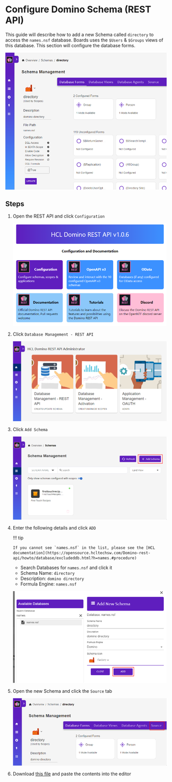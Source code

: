 # Configure Domino Schema (REST API)

This guide will describe how to add a new Schema called `directory` to access the `names.nsf` database. Boards uses the `$Users` & `$Groups` views of this database. This section will configure the database forms.

![schema outcome](./outcome.png)

## Steps

1.  Open the REST API and click `Configuration`

    ![Rest API homepage](../main.png)

1.  Click `Database Management - REST API`

    ![oauth](../admin.png)

1.  Click `Add Schema`

    ![schemas](./schemas.png)

1.  Enter the following details and click `ADD`

    !!! tip

        If you cannot see `names.nsf` in the list, please see the [HCL documentation](https://opensource.hcltechsw.com/Domino-rest-api/howto/database/excludeddb.html?h=names.#procedure)

    -   Search Databases for `names.nsf` and click it
    -   Schema Name: `directory`
    -   Description: `domino directory`
    -   Formula Engine: `names.nsf`

    ![add schema](./add.png)

1.  Open the new Schema and click the `Source` tab

    ![add schema](./schema.png)

1.  Download [this file](./schema.json) and paste the contents into the editor
